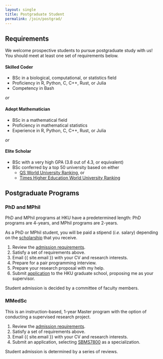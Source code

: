 ```yaml
---
layout: single
title: Postgraduate Student
permalink: /join/postgrad/
---
```


## Requirements

We welcome prospective students to pursue postgraduate study with us!
You should meet at least one set of requirements below.

#### Skilled Coder
- BSc in a biological, computational, or statistics field
- Proficiency in R, Python, C, C++, Rust, or Julia
- Competency in Bash

*or*

#### Adept Mathematician
- BSc in a mathematical field
- Proficiency in mathematical statistics
- Experience in R, Python, C, C++, Rust, or Julia

*or*

#### Elite Scholar
- BSc with a very high GPA (3.8 out of 4.3, or equivalent)
- BSc conferred by a top 50 university based on either
    - [QS World University Ranking][qs-ranking], or
    - [Times Higher Education World University Ranking][the-ranking]

[qs-ranking]: https://www.topuniversities.com/qs-world-university-rankings
[the-ranking]: https://www.timeshighereducation.com/world-university-rankings


## Postgraduate Programs

### PhD and MPhil

PhD and MPhil programs at HKU have a predetermined length:
PhD programs are 4-years, and MPhil programs are 2-years.

As a PhD or MPhil student, you will be paid a stipend (*i.e.* salary)
depending on the [scholarship][scholarship] that you receive.

1. Review the [admission requirements][rpg-req].
2. Satisfy a set of requirements above.
3. Email {{ site.email }} with your CV and research interests.
4. Prepare for a pair programming interview.
5. Prepare your research proposal with my help.
6. Submit [application][rpg-app] to the HKU graduate school,
   proposing me as your supervisor.

Student admission is decided by a committee of faculty members.

### MMedSc

This is an instruction-based, 1-year Master program with the option of
conducting a supervised research project.

1. Review the [admission requirements][mmedsc-req].
2. Satisfy a set of requirements above.
3. Email {{ site.email }} with your CV and research interests.
4. Submit an application, selecting [SBMS7800][sbms7800] as a
   specialization.

Student admission is determined by a series of reviews.


[rpg-req]: https://gradsch.hku.hk/gradsch/rola/online-application-for-mphil-phd-admission
[rpg-app]: https://gradsch.hku.hk/gradsch/rola/online-application-for-mphil-phd-admission
[mmedsc-req]: https://admissions.hku.hk/tpg/programme/master-medical-sciences
[scholarship]: https://gradsch.hku.hk/gradsch/prospective-students/scholarship-funding-and-fees
[sbms7800]: https://www.med.hku.hk/images/document/03edu/taught/mmedsc/curriculum/sm_schbio.html

